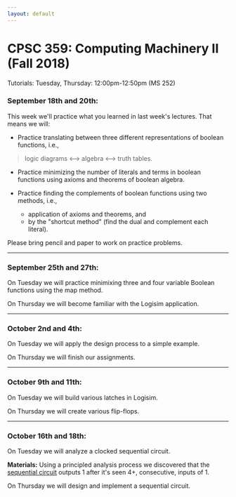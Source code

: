 ```yaml
---
layout: default
---
```


# CPSC 359: Computing Machinery II (Fall 2018)

Tutorials: Tuesday, Thursday: 12:00pm-12:50pm (MS 252)


### September 18th and 20th:
This week we'll practice what you learned in last week's lectures. That means we will:

- Practice translating between three different representations of boolean functions, i.e.,
 > logic diagrams <--> algebra <--> truth tables.

- Practice minimizing the number of literals and terms in boolean functions using axioms and theorems of boolean algebra.

- Practice finding the complements of boolean functions using two methods, i.e.,
  * application of axioms and theorems, and
  * by the "shortcut method" (find the dual and complement each literal).

Please bring pencil and paper to work on practice problems.
___
### September 25th and 27th:
On Tuesday we will practice minimixing three and four variable Boolean functions using the map method.

On Thursday we will become familiar with the Logisim application.
___
### October 2nd and 4th:
On Tuesday we will apply the design process to a simple example.

On Thursday we will finish our assignments.
___
### October 9th and 11th:
On Tuesday we will build various latches in Logisim.

On Thursday we will create various flip-flops.
___
### October 16th and 18th:
On Tuesday we will analyze a clocked sequential circuit.


**Materials:** Using a principled analysis process we discovered that the [sequential circuit](https://raw.githubusercontent.com/philstutorials/philstutorials.github.io/master/_data/analyze_this.circ "Logisim file, Save to your computer") outputs 1 after it's seen 4+, consecutive, inputs of 1.

On Thursday we will design and implement a sequential circuit.

